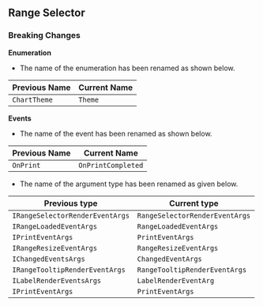 ##  Range Selector

###    Breaking Changes

**Enumeration**

- The name of the enumeration has been renamed as shown below.

| Previous Name | Current Name |
|----------------------|-----------------|
| `ChartTheme` | `Theme` |

**Events** 

- The name of the event has been renamed as shown below.

| Previous Name | Current Name |
|----------------------|-----------------|
| `OnPrint` | `OnPrintCompleted` |

- The name of the argument type has been renamed as given below.
 
| Previous type | Current type |
|----------------------|-----------------|
| `IRangeSelectorRenderEventArgs` | `RangeSelectorRenderEventArgs` |
| `IRangeLoadedEventArgs` | `RangeLoadedEventArgs` |
| `IPrintEventArgs` | `PrintEventArgs` |
| `IRangeResizeEventArgs` | `RangeResizeEventArgs` |
| `IChangedEventsArgs` | `ChangedEventArgs` |
| `IRangeTooltipRenderEventArgs` | `RangeTooltipRenderEventArgs` |
| `ILabelRenderEventsArgs` | `LabelRenderEventArg` |
| `IPrintEventArgs` | `PrintEventArgs` |
